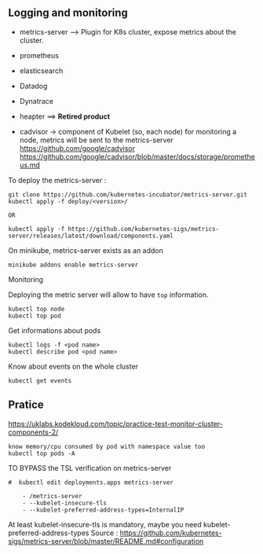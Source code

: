 ## Logging and monitoring


- metrics-server   --> Plugin for K8s cluster, expose metrics about the cluster.
- prometheus
- elasticsearch
- Datadog
- Dynatrace
- heapter ==> **Retired product**

- cadvisor -> component of Kubelet (so, each node) for monitoring a node, metrics will be sent to the metrics-server
https://github.com/google/cadvisor
https://github.com/google/cadvisor/blob/master/docs/storage/prometheus.md


To deploy the metrics-server :
```
git clone https://github.com/kubernetes-incubator/metrics-server.git
kubectl apply -f deploy/<version>/

OR

kubectl apply -f https://github.com/kubernetes-sigs/metrics-server/releases/latest/download/components.yaml
```

On minikube, metrics-server exists as an addon
```
minikube addons enable metrics-server
```

Monitoring

Deploying the metric server will allow to have `top` information.

```
kubectl top node
kubectl top pod
```

Get informations about pods

```
kubectl logs -f <pod name>
kubectl describe pod <pod name>
```

Know about events on the whole cluster

```
kubectl get events
```

## Pratice

https://uklabs.kodekloud.com/topic/practice-test-monitor-cluster-components-2/

```
know memory/cpu consumed by pod with namespace value too
kubectl top pods -A
```

TO BYPASS the TSL verification on metrics-server

```
#  kubectl edit deployments.apps metrics-server

    - /metrics-server
    - --kubelet-insecure-tls
    - --kubelet-preferred-address-types=InternalIP
```

At least kubelet-insecure-tls is mandatory, maybe you need kubelet-preferred-address-types
Source : https://github.com/kubernetes-sigs/metrics-server/blob/master/README.md#configuration
